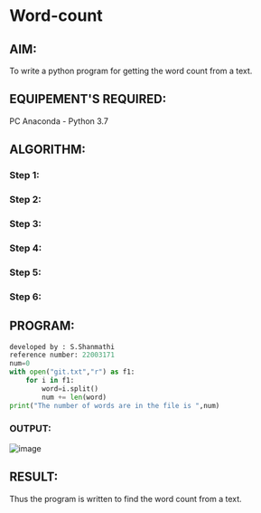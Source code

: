 # Word-count
## AIM:
To write a python program for getting the word count from a text.
## EQUIPEMENT'S REQUIRED: 
PC
Anaconda - Python 3.7
## ALGORITHM: 
### Step 1:

### Step 2: 
 
### Step 3: 

### Step 4:  

### Step 5: 

### Step 6: 

## PROGRAM:
```python
developed by : S.Shanmathi
reference number: 22003171
num=0
with open("git.txt","r") as f1:
    for i in f1:
        word=i.split()
        num += len(word)
print("The number of words are in the file is ",num)
```
### OUTPUT:
![image](https://user-images.githubusercontent.com/121243595/214901785-b30fc19c-0041-484c-bb82-cb211228cade.png)

## RESULT:
Thus the program is written to find the word count from a text.
